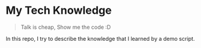 # My Tech Knowledge

> Talk is cheap, Show me the code :D

In this repo, I try to describe the knowledge that I learned by a demo script.
